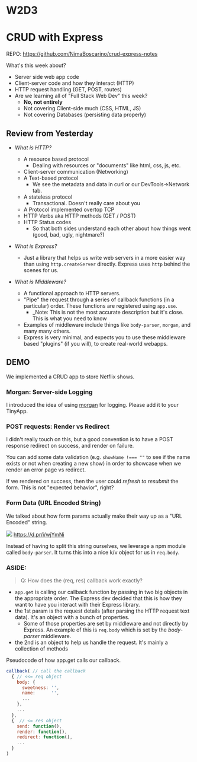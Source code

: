 # W2D3

# CRUD with Express

REPO: https://github.com/NimaBoscarino/crud-express-notes

What's this week about?

  - Server side web app code
  - Client-server code and how they interact (HTTP)
  - HTTP request handling (GET, POST, routes)
  - Are we learning all of "Full Stack Web Dev" this week?
    - **No, not entirely**
    - Not covering Client-side much (CSS, HTML, JS)
    - Not covering Databases (persisting data properly)

## Review from Yesterday

- _What is HTTP?_
  - A resource based protocol
    - Dealing with resources or "documents" like html, css, js, etc.
  - Client-server communication (Networking)
  - A Text-based protocol
    - We see the metadata and data in curl or our DevTools->Network tab.
  - A stateless protocol
    - Transactional. Doesn't really care about you
  - A Protocol implemented overtop TCP
  - HTTP Verbs aka HTTP methods (GET / POST)
  - HTTP Status codes
    - So that both sides understand each other about how things went (good, bad, ugly, nightmare?)

- _What is Express?_ 
  - Just a library that helps us write web servers in a more easier way than using `http.createServer` directly. Express uses `http` behind the scenes for us. 

- _What is Middleware?_
  - A functional approach to HTTP servers. 
  - "Pipe" the request through a series of callback functions (in a particular) order. These functions are registered using `app.use`. 
    - _Note: This is not the most accurate description but it's close. This is what you need to know 
  - Examples of middleware include things like `body-parser`, `morgan`, and many many others.
  - Express is very minimal, and expects you to use these middleware based "plugins" (if you will), to create real-world webapps. 


## DEMO

We implemented a CRUD app to store Netflix shows.

### Morgan: Server-side Logging 

I introduced the idea of using [morgan](https://github.com/expressjs/morgan) for logging. Please add it to your TinyApp.

### POST requests: Render vs Redirect

I didn't really touch on this, but a good convention is to have a POST response redirect on success, and render on failure.

You can add some data validation (e.g. `showName !=== ""` to see if the name exists or not when creating a new show) in order to showcase when we render an error page vs redirect.

If we rendered on success, then the user could _refresh to resubmit_ the form. This is not "expected behavior", right?

### Form Data (URL Encoded String)

We talked about how form params actually make their way up as a "URL Encoded" string. 

![](https://d.pr/i/wjYmNi+) <https://d.pr/i/wjYmNi>

Instead of having to split this string ourselves, we leverage a npm module called `body-parser`. It turns this into a nice k/v object for us in `req.body`.

### ASIDE:

> Q: How does the (req, res) callback work exactly?

- `app.get` is calling our callback function by passing in two big objects in the appropriate order. The Express dev decided that this is how they want to have you interact with their Express library.
- the 1st param is the request details (after parsing the HTTP request text data). It's an object with a bunch of properties.
  - Some of those properties are set by middleware and not directly by Express. An example of this is `req.body` which is set by the _body-parser_ middleware.
- the 2nd is an object to help us handle the request. It's mainly a collection of methods

Pseudocode of how app.get calls our callback.

```js
callback( // call the callback
  { // <<= req object
    body: {
      sweetness: '',
      name:      '',
      ...
    },
    ...
  },
  {  // <= res object
    send: function(),
    render: function(),
    redirect: function(),
    ...
  }
)
```